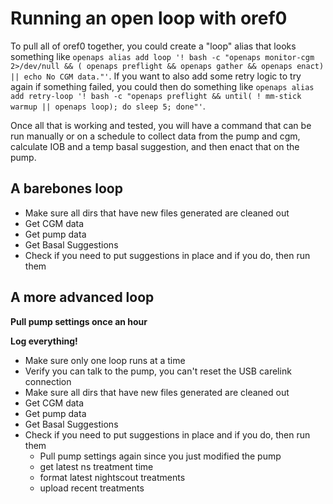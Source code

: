 # Running an open loop with oref0

To pull all of oref0 together, you could create a "loop" alias that looks something like `openaps alias add loop '! bash -c "openaps monitor-cgm 2>/dev/null && ( openaps preflight && openaps gather && openaps enact) || echo No CGM data."'`. If you want to also add some retry logic to try again if something failed, you could then do something like `openaps alias add retry-loop '! bash -c "openaps preflight && until( ! mm-stick warmup || openaps loop); do sleep 5; done"'`.

Once all that is working and tested, you will have a command that can be run manually or on a schedule to collect data from the pump and cgm, calculate IOB and a temp basal suggestion, and then enact that on the pump. 

## A barebones loop

- Make sure all dirs that have new files generated are cleaned out
- Get CGM data
- Get pump data
- Get Basal Suggestions
- Check if you need to put suggestions in place and if you do, then run them

## A more advanced loop
**Pull pump settings once an hour**

**Log everything!**
- Make sure only one loop runs at a time
- Verify you can talk to the pump, you can't reset the USB carelink connection
- Make sure all dirs that have new files generated are cleaned out
- Get CGM data
- Get pump data
- Get Basal Suggestions
- Check if you need to put suggestions in place and if you do, then run them
	- Pull pump settings again since you just modified the pump
	- get latest ns treatment time
	- format latest nightscout treatments
	- upload recent treatments
